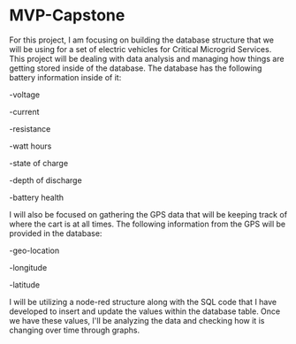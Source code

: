 # MVP-Capstone
For this project, I am focusing on building the database structure that we will be using for a set of electric vehicles for Critical Microgrid Services. 
This project will be dealing with data analysis and managing how things are getting stored inside of the database. The database has the following battery information inside of it:
  
  -voltage
  
  -current
  
  -resistance
  
  -watt hours
  
  -state of charge
  
  -depth of discharge
  
  -battery health

I will also be focused on gathering the GPS data that will be keeping track of where the cart is at all times. 
The following information from the GPS will be provided in the database:
  
  -geo-location
  
  -longitude
  
  -latitude

I will be utilizing a node-red structure along with the SQL code that I have developed to insert and update the values within the database table. Once we have these values, I'll be analyzing the data and checking how it is changing over time through graphs.
